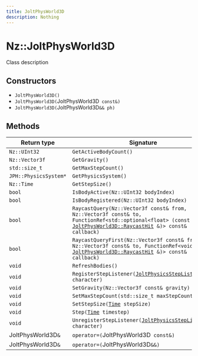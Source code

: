 ```yaml
---
title: JoltPhysWorld3D
description: Nothing
---
```


# Nz::JoltPhysWorld3D

Class description

## Constructors

- `JoltPhysWorld3D()`
- `JoltPhysWorld3D(`JoltPhysWorld3D` const&)`
- `JoltPhysWorld3D(`JoltPhysWorld3D`&& ph)`

## Methods

| Return type | Signature |
| ----------- | --------- |
| `Nz::UInt32` | `GetActiveBodyCount()` |
| `Nz::Vector3f` | `GetGravity()` |
| `std::size_t` | `GetMaxStepCount()` |
| `JPH::PhysicsSystem*` | `GetPhysicsSystem()` |
| `Nz::Time` | `GetStepSize()` |
| `bool` | `IsBodyActive(Nz::UInt32 bodyIndex)` |
| `bool` | `IsBodyRegistered(Nz::UInt32 bodyIndex)` |
| `bool` | `RaycastQuery(Nz::Vector3f const& from, Nz::Vector3f const& to, FunctionRef<std::optional<float> (const `[`JoltPhysWorld3D::RaycastHit`](documentation/generated/JoltPhysics3D/JoltPhysWorld3D.RaycastHit.md)` &)> const& callback)` |
| `bool` | `RaycastQueryFirst(Nz::Vector3f const& from, Nz::Vector3f const& to, FunctionRef<void (const `[`JoltPhysWorld3D::RaycastHit`](documentation/generated/JoltPhysics3D/JoltPhysWorld3D.RaycastHit.md)` &)> const& callback)` |
| `void` | `RefreshBodies()` |
| `void` | `RegisterStepListener(`[`JoltPhysicsStepListener`](documentation/generated/JoltPhysics3D/JoltPhysicsStepListener.md)`* character)` |
| `void` | `SetGravity(Nz::Vector3f const& gravity)` |
| `void` | `SetMaxStepCount(std::size_t maxStepCount)` |
| `void` | `SetStepSize(`[`Time`](documentation/generated/Core/Time.md)` stepSize)` |
| `void` | `Step(`[`Time`](documentation/generated/Core/Time.md)` timestep)` |
| `void` | `UnregisterStepListener(`[`JoltPhysicsStepListener`](documentation/generated/JoltPhysics3D/JoltPhysicsStepListener.md)`* character)` |
| JoltPhysWorld3D`&` | `operator=(`JoltPhysWorld3D` const&)` |
| JoltPhysWorld3D`&` | `operator=(`JoltPhysWorld3D`&&)` |
